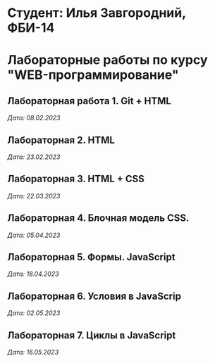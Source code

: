 # Студент: Илья Завгородний, ФБИ-14

# Лабораторные работы по курсу "WEB-программирование"

## Лабораторная работа 1. Git + HTML

*Дата: 08.02.2023*

## Лабораторная 2. HTML

*Дата: 23.02.2023*

## Лабораторная 3. HTML + CSS

*Дата: 22.03.2023*

## Лабораторная 4. Блочная модель CSS.

*Дата: 05.04.2023*

## Лабораторная 5. Формы. JavaScript

*Дата: 18.04.2023*

## Лабораторная 6. Условия в JavaScrip

*Дата: 02.05.2023*

## Лабораторная 7.  Циклы в JavaScript

*Дата: 16.05.2023*